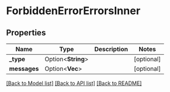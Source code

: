 # ForbiddenErrorErrorsInner

## Properties

Name | Type | Description | Notes
------------ | ------------- | ------------- | -------------
**_type** | Option<**String**> |  | [optional]
**messages** | Option<**Vec<String>**> |  | [optional]

[[Back to Model list]](../README.md#documentation-for-models) [[Back to API list]](../README.md#documentation-for-api-endpoints) [[Back to README]](../README.md)


